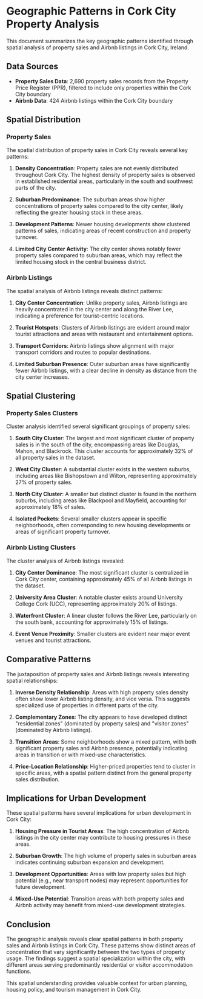 # Geographic Patterns in Cork City Property Analysis

This document summarizes the key geographic patterns identified through spatial analysis of property sales and Airbnb listings in Cork City, Ireland.

## Data Sources

- **Property Sales Data**: 2,690 property sales records from the Property Price Register (PPR), filtered to include only properties within the Cork City boundary
- **Airbnb Data**: 424 Airbnb listings within the Cork City boundary

## Spatial Distribution

### Property Sales

The spatial distribution of property sales in Cork City reveals several key patterns:

1. **Density Concentration**: Property sales are not evenly distributed throughout Cork City. The highest density of property sales is observed in established residential areas, particularly in the south and southwest parts of the city.

2. **Suburban Predominance**: The suburban areas show higher concentrations of property sales compared to the city center, likely reflecting the greater housing stock in these areas.

3. **Development Patterns**: Newer housing developments show clustered patterns of sales, indicating areas of recent construction and property turnover.

4. **Limited City Center Activity**: The city center shows notably fewer property sales compared to suburban areas, which may reflect the limited housing stock in the central business district.

### Airbnb Listings

The spatial analysis of Airbnb listings reveals distinct patterns:

1. **City Center Concentration**: Unlike property sales, Airbnb listings are heavily concentrated in the city center and along the River Lee, indicating a preference for tourist-centric locations.

2. **Tourist Hotspots**: Clusters of Airbnb listings are evident around major tourist attractions and areas with restaurant and entertainment options.

3. **Transport Corridors**: Airbnb listings show alignment with major transport corridors and routes to popular destinations.

4. **Limited Suburban Presence**: Outer suburban areas have significantly fewer Airbnb listings, with a clear decline in density as distance from the city center increases.

## Spatial Clustering

### Property Sales Clusters

Cluster analysis identified several significant groupings of property sales:

1. **South City Cluster**: The largest and most significant cluster of property sales is in the south of the city, encompassing areas like Douglas, Mahon, and Blackrock. This cluster accounts for approximately 32% of all property sales in the dataset.

2. **West City Cluster**: A substantial cluster exists in the western suburbs, including areas like Bishopstown and Wilton, representing approximately 27% of property sales.

3. **North City Cluster**: A smaller but distinct cluster is found in the northern suburbs, including areas like Blackpool and Mayfield, accounting for approximately 18% of sales.

4. **Isolated Pockets**: Several smaller clusters appear in specific neighborhoods, often corresponding to new housing developments or areas of significant property turnover.

### Airbnb Listing Clusters

The cluster analysis of Airbnb listings revealed:

1. **City Center Dominance**: The most significant cluster is centralized in Cork City center, containing approximately 45% of all Airbnb listings in the dataset.

2. **University Area Cluster**: A notable cluster exists around University College Cork (UCC), representing approximately 20% of listings.

3. **Waterfront Cluster**: A linear cluster follows the River Lee, particularly on the south bank, accounting for approximately 15% of listings.

4. **Event Venue Proximity**: Smaller clusters are evident near major event venues and tourist attractions.

## Comparative Patterns

The juxtaposition of property sales and Airbnb listings reveals interesting spatial relationships:

1. **Inverse Density Relationship**: Areas with high property sales density often show lower Airbnb listing density, and vice versa. This suggests specialized use of properties in different parts of the city.

2. **Complementary Zones**: The city appears to have developed distinct "residential zones" (dominated by property sales) and "visitor zones" (dominated by Airbnb listings).

3. **Transition Areas**: Some neighborhoods show a mixed pattern, with both significant property sales and Airbnb presence, potentially indicating areas in transition or with mixed-use characteristics.

4. **Price-Location Relationship**: Higher-priced properties tend to cluster in specific areas, with a spatial pattern distinct from the general property sales distribution.

## Implications for Urban Development

These spatial patterns have several implications for urban development in Cork City:

1. **Housing Pressure in Tourist Areas**: The high concentration of Airbnb listings in the city center may contribute to housing pressures in these areas.

2. **Suburban Growth**: The high volume of property sales in suburban areas indicates continuing suburban expansion and development.

3. **Development Opportunities**: Areas with low property sales but high potential (e.g., near transport nodes) may represent opportunities for future development.

4. **Mixed-Use Potential**: Transition areas with both property sales and Airbnb activity may benefit from mixed-use development strategies.

## Conclusion

The geographic analysis reveals clear spatial patterns in both property sales and Airbnb listings in Cork City. These patterns show distinct areas of concentration that vary significantly between the two types of property usage. The findings suggest a spatial specialization within the city, with different areas serving predominantly residential or visitor accommodation functions.

This spatial understanding provides valuable context for urban planning, housing policy, and tourism management in Cork City. 